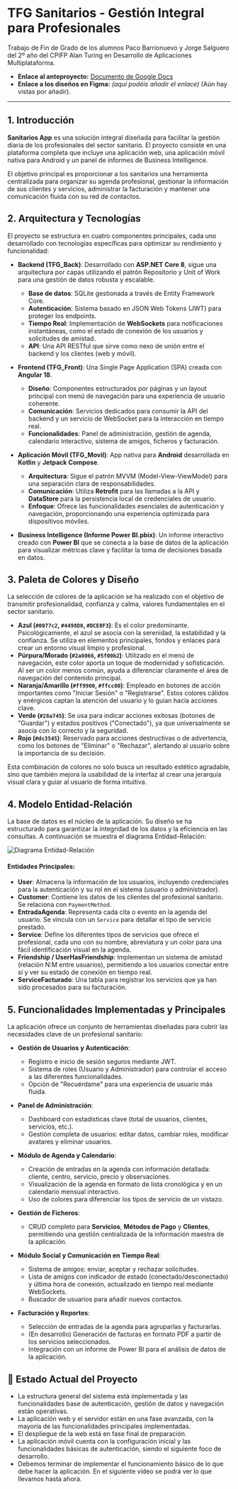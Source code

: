 # TFG Sanitarios - Gestión Integral para Profesionales

Trabajo de Fin de Grado de los alumnos Paco Barrionuevo y Jorge Salguero del 2º año del CPIFP Alan Turing en Desarrollo de Aplicaciones Multiplataforma.

- **Enlace al anteproyecto:** [Documento de Google Docs](https://docs.google.com/document/d/1TFJnD-q_kEXWpyvHYLzhxsQBzPGWbPmFwfnIWQeBnkk/edit?usp=sharing)
- **Enlace a los diseños en Figma:** *(aquí podéis añadir el enlace)* (Aún hay vistas por añadir).

---

## 1. Introducción

**Sanitarios App** es una solución integral diseñada para facilitar la gestión diaria de los profesionales del sector sanitario. El proyecto consiste en una plataforma completa que incluye una aplicación web, una aplicación móvil nativa para Android y un panel de informes de Business Intelligence.

El objetivo principal es proporcionar a los sanitarios una herramienta centralizada para organizar su agenda profesional, gestionar la información de sus clientes y servicios, administrar la facturación y mantener una comunicación fluida con su red de contactos.

## 2. Arquitectura y Tecnologías

El proyecto se estructura en cuatro componentes principales, cada uno desarrollado con tecnologías específicas para optimizar su rendimiento y funcionalidad:

-   **Backend (TFG_Back)**: Desarrollado con **ASP.NET Core 8**, sigue una arquitectura por capas utilizando el patrón Repositorio y Unit of Work para una gestión de datos robusta y escalable.
    -   **Base de datos**: SQLite gestionada a través de Entity Framework Core.
    -   **Autenticación**: Sistema basado en JSON Web Tokens (JWT) para proteger los endpoints.
    -   **Tiempo Real**: Implementación de **WebSockets** para notificaciones instantáneas, como el estado de conexión de los usuarios y solicitudes de amistad.
    -   **API**: Una API RESTful que sirve como nexo de unión entre el backend y los clientes (web y móvil).

-   **Frontend (TFG_Front)**: Una Single Page Application (SPA) creada con **Angular 18**.
    -   **Diseño**: Componentes estructurados por páginas y un layout principal con menú de navegación para una experiencia de usuario coherente.
    -   **Comunicación**: Servicios dedicados para consumir la API del backend y un servicio de WebSocket para la interacción en tiempo real.
    -   **Funcionalidades**: Panel de administración, gestión de agenda, calendario interactivo, sistema de amigos, ficheros y facturación.

-   **Aplicación Móvil (TFG_Movil)**: App nativa para **Android** desarrollada en **Kotlin** y **Jetpack Compose**.
    -   **Arquitectura**: Sigue el patrón MVVM (Model-View-ViewModel) para una separación clara de responsabilidades.
    -   **Comunicación**: Utiliza **Retrofit** para las llamadas a la API y **DataStore** para la persistencia local de credenciales de usuario.
    -   **Enfoque**: Ofrece las funcionalidades esenciales de autenticación y navegación, proporcionando una experiencia optimizada para dispositivos móviles.

-   **Business Intelligence (Informe Power BI.pbix)**: Un informe interactivo creado con **Power BI** que se conecta a la base de datos de la aplicación para visualizar métricas clave y facilitar la toma de decisiones basada en datos.

## 3. Paleta de Colores y Diseño

La selección de colores de la aplicación se ha realizado con el objetivo de transmitir profesionalidad, confianza y calma, valores fundamentales en el sector sanitario.

-   **Azul (`#0077c2`, `#4498D0`, `#DCE8F3`)**: Es el color predominante. Psicológicamente, el azul se asocia con la serenidad, la estabilidad y la confianza. Se utiliza en elementos principales, fondos y enlaces para crear un entorno visual limpio y profesional.
-   **Púrpura/Morado (`#2a0066`, `#5f00b2`)**: Utilizado en el menú de navegación, este color aporta un toque de modernidad y sofisticación. Al ser un color menos común, ayuda a diferenciar claramente el área de navegación del contenido principal.
-   **Naranja/Amarillo (`#ff9900`, `#ffcc00`)**: Empleado en botones de acción importantes como "Iniciar Sesión" o "Registrarse". Estos colores cálidos y enérgicos captan la atención del usuario y lo guían hacia acciones clave.
-   **Verde (`#28a745`)**: Se usa para indicar acciones exitosas (botones de "Guardar") y estados positivos ("Conectado"), ya que universalmente se asocia con lo correcto y la seguridad.
-   **Rojo (`#dc3545`)**: Reservado para acciones destructivas o de advertencia, como los botones de "Eliminar" o "Rechazar", alertando al usuario sobre la importancia de su decisión.

Esta combinación de colores no solo busca un resultado estético agradable, sino que también mejora la usabilidad de la interfaz al crear una jerarquía visual clara y guiar al usuario de forma intuitiva.

## 4. Modelo Entidad-Relación

La base de datos es el núcleo de la aplicación. Su diseño se ha estructurado para garantizar la integridad de los datos y la eficiencia en las consultas. A continuación se muestra el diagrama Entidad-Relación:


![Diagrama Entidad-Relación](URL_DE_LA_IMAGEN)
#### Entidades Principales:

-   **User**: Almacena la información de los usuarios, incluyendo credenciales para la autenticación y su rol en el sistema (usuario o administrador).
-   **Customer**: Contiene los datos de los clientes del profesional sanitario. Se relaciona con `PaymentMethod`.
-   **EntradaAgenda**: Representa cada cita o evento en la agenda del usuario. Se vincula con un `Service` para detallar el tipo de servicio prestado.
-   **Service**: Define los diferentes tipos de servicios que ofrece el profesional, cada uno con su nombre, abreviatura y un color para una fácil identificación visual en la agenda.
-   **Friendship / UserHasFriendship**: Implementan un sistema de amistad (relación N:M entre usuarios), permitiendo a los usuarios conectar entre sí y ver su estado de conexión en tiempo real.
-   **ServiceFacturado**: Una tabla para registrar los servicios que ya han sido procesados para su facturación.

## 5. Funcionalidades Implementadas y Principales

La aplicación ofrece un conjunto de herramientas diseñadas para cubrir las necesidades clave de un profesional sanitario:

-   **Gestión de Usuarios y Autenticación**:
    -   Registro e inicio de sesión seguros mediante JWT.
    -   Sistema de roles (Usuario y Administrador) para controlar el acceso a las diferentes funcionalidades.
    -   Opción de "Recuérdame" para una experiencia de usuario más fluida.

-   **Panel de Administración**:
    -   Dashboard con estadísticas clave (total de usuarios, clientes, servicios, etc.).
    -   Gestión completa de usuarios: editar datos, cambiar roles, modificar avatares y eliminar usuarios.

-   **Módulo de Agenda y Calendario**:
    -   Creación de entradas en la agenda con información detallada: cliente, centro, servicio, precio y observaciones.
    -   Visualización de la agenda en formato de lista cronológica y en un calendario mensual interactivo.
    -   Uso de colores para diferenciar los tipos de servicio de un vistazo.

-   **Gestión de Ficheros**:
    -   CRUD completo para **Servicios**, **Métodos de Pago** y **Clientes**, permitiendo una gestión centralizada de la información maestra de la aplicación.

-   **Módulo Social y Comunicación en Tiempo Real**:
    -   Sistema de amigos: enviar, aceptar y rechazar solicitudes.
    -   Lista de amigos con indicador de estado (conectado/desconectado) y última hora de conexión, actualizado en tiempo real mediante WebSockets.
    -   Buscador de usuarios para añadir nuevos contactos.

-   **Facturación y Reportes**:
    -   Selección de entradas de la agenda para agruparlas y facturarlas.
    -   (En desarrollo) Generación de facturas en formato PDF a partir de los servicios seleccionados.
    -   Integración con un informe de Power BI para el análisis de datos de la aplicación.

## 📌 Estado Actual del Proyecto

-   La estructura general del sistema está implementada y las funcionalidades base de autenticación, gestión de datos y navegación están operativas.
-   La aplicación web y el servidor están en una fase avanzada, con la mayoría de las funcionalidades principales implementadas.
-   El despliegue de la web está en fase final de preparación.
-   La aplicación móvil cuenta con la configuración inicial y las funcionalidades básicas de autenticación, siendo el siguiente foco de desarrollo.
-   Debemos terminar de implementar el funcionamiento básico de lo que debe hacer la aplicación. En el siguiente vídeo se podrá ver lo que llevamos hasta ahora.
